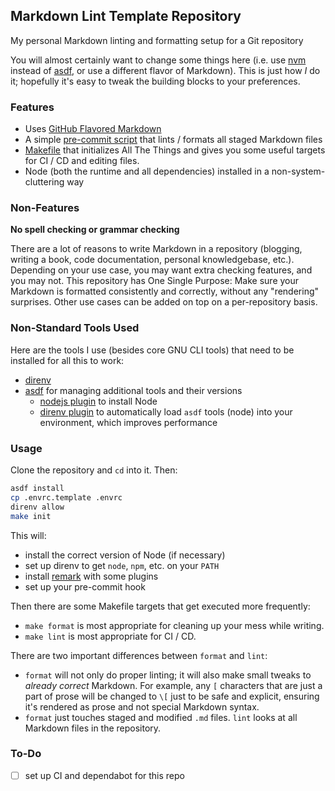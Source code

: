 ## Markdown Lint Template Repository

My personal Markdown linting and formatting setup for a Git repository

You will almost certainly want to change some things here (i.e. use [nvm](https://github.com/nvm-sh/nvm)
instead of [asdf](https://asdf-vm.com/), or use a different flavor of Markdown). This is just how
_I_ do it; hopefully it's easy to tweak the building blocks to your preferences.

### Features

* Uses [GitHub Flavored Markdown](https://github.github.com/gfm/)
* A simple [pre-commit script](bin/pre-commit) that lints / formats all staged Markdown files
* [Makefile](Makefile) that initializes All The Things and gives you some useful targets for CI / CD
  and editing files.
* Node (both the runtime and all dependencies) installed in a non-system-cluttering way

### Non-Features

**No spell checking or grammar checking**

There are a lot of reasons to write Markdown in a repository (blogging, writing a book, code
documentation, personal knowledgebase, etc.). Depending on your use case, you may want extra
checking features, and you may not. This repository has One Single Purpose: Make sure your Markdown
is formatted consistently and correctly, without any "rendering" surprises. Other use cases can be
added on top on a per-repository basis.

### Non-Standard Tools Used

Here are the tools I use (besides core GNU CLI tools) that need to be installed for all this to
work:

* [direnv](https://direnv.net/)
* [asdf](https://asdf-vm.com/) for managing additional tools and their versions
  * [nodejs plugin](https://github.com/asdf-vm/asdf-nodejs) to install Node
  * [direnv plugin](https://github.com/asdf-community/asdf-direnv) to automatically load `asdf`
    tools (node) into your environment, which improves performance

### Usage

Clone the repository and `cd` into it. Then:

```bash
asdf install
cp .envrc.template .envrc
direnv allow
make init
```

This will:

* install the correct version of Node (if necessary)
* set up direnv to get `node`, `npm`, etc. on your `PATH`
* install [remark](https://github.com/remarkjs/remark) with some plugins
* set up your pre-commit hook

Then there are some Makefile targets that get executed more frequently:

* `make format` is most appropriate for cleaning up your mess while writing.
* `make lint` is most appropriate for CI / CD.

There are two important differences between `format` and `lint`:

* `format` will not only do proper linting; it will also make small tweaks to _already correct_
  Markdown. For example, any `[` characters that are just a part of prose will be changed to `\[`
  just to be safe and explicit, ensuring it's rendered as prose and not special Markdown syntax.
* `format` just touches staged and modified `.md` files. `lint` looks at all Markdown files in the
  repository.

### To-Do

* [ ] set up CI and dependabot for this repo
